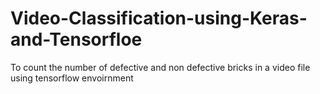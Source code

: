 # Video-Classification-using-Keras-and-Tensorfloe
To count the number of defective and non defective bricks in a video file using tensorflow envoirnment
